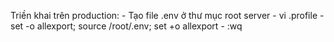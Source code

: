 Triền khai trên production:
    - Tạo file .env ở thư mục root server
    - vi .profile
    - set -o allexport; source /root/.env; set +o allexport
    - :wq